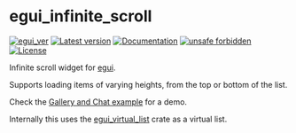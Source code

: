 # egui_infinite_scroll

[![egui_ver](https://img.shields.io/badge/egui-0.25-blue)](https://github.com/emilk/egui)
[![Latest version](https://img.shields.io/crates/v/egui_infinite_scroll.svg)](https://crates.io/crates/egui_infinite_scroll)
[![Documentation](https://docs.rs/egui_infinite_scroll/badge.svg)](https://docs.rs/egui_infinite_scroll)
[![unsafe forbidden](https://img.shields.io/badge/unsafe-forbidden-success.svg)](https://github.com/rust-secure-code/safety-dance/)
[![License](https://img.shields.io/crates/l/egui_infinite_scroll.svg)](https://crates.io/crates/egui_infinite_scroll)



[content]:<>
Infinite scroll widget for [egui](https://github.com/emilk/egui).

Supports loading items of varying heights, from the top or bottom of the list.

Check the [Gallery and Chat example](https://lucasmerlin.github.io/hello_egui/) for a demo.

Internally this uses the [egui_virtual_list](https://crates.io/crates/egui_virtual_list) crate as a virtual list.

